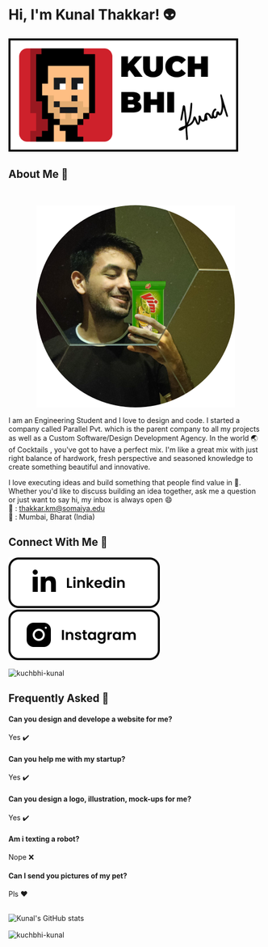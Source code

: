 # Hi, I'm Kunal Thakkar! 👽
![Logo](assets/logo.svg)
## About Me 🚀
<br>
<p align="center">
  <img src="assets/ItsMe.svg" />
</p>

I am an Engineering Student and I love to design and code. I started a company called Parallel Pvt. which is the parent company to all my projects as well as a Custom Software/Design Development Agency. In the world :earth_asia: of Cocktails , you've got to have a perfect mix. I'm like a great mix with just right balance of hardwork, fresh perspective and seasoned knowledge to create something beautiful and innovative.

I love executing ideas and build something that people find value in :sunflower:.
Whether you'd like to discuss building an idea together, ask me a question or just want to say hi, my inbox is always open :smile:</br>
:love_letter: : thakkar.km@somaiya.edu </br>
 :round_pushpin:   : Mumbai, Bharat (India) 

## Connect With Me :link:
[![linkedin](assets/linkedin.svg)](https://www.linkedin.com/in/kunal-thakkar-parallelpvt) &nbsp; &nbsp; &nbsp;
[![instagram](assets/instagram.svg)](https://www.instagram.com/kuchbhikunal) 

<p align="left"> <img src="https://komarev.com/ghpvc/?username=kuchbhi-kunal&label=Profile%20views&color=0e75b6&style=flat" alt="kuchbhi-kunal" /> </p>

## Frequently Asked :thought_balloon:

#### Can you design and develope a website for me?
Yes :heavy_check_mark:

#### Can you help me with my startup?
Yes :heavy_check_mark:

#### Can you design a logo, illustration, mock-ups for me?
Yes :heavy_check_mark:

#### Am i texting a robot?
Nope :x:

#### Can I send you pictures of my pet?
Pls :heart:
<br>
<br>
<p align="left">
</p>

![Kunal's GitHub stats](https://github-readme-stats.vercel.app/api?username=kuchbhi-kunal&count_private=true&theme=swift)
<br>
<p><img align="center" src="https://github-readme-streak-stats.herokuapp.com/?user=kuchbhi-kunal&" alt="kuchbhi-kunal" /></p>



  



